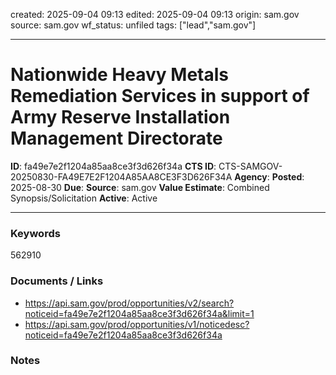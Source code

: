 created: 2025-09-04 09:13
edited: 2025-09-04 09:13
origin: sam.gov
source: sam.gov
wf_status: unfiled
tags: ["lead","sam.gov"]

---

# Nationwide Heavy Metals Remediation Services in support of Army Reserve Installation Management Directorate

**ID**: fa49e7e2f1204a85aa8ce3f3d626f34a
**CTS ID**: CTS-SAMGOV-20250830-FA49E7E2F1204A85AA8CE3F3D626F34A
**Agency**: 
**Posted**: 2025-08-30
**Due**: 
**Source**: sam.gov
**Value Estimate**: Combined Synopsis/Solicitation
**Active**: Active

---

### Keywords
562910

### Documents / Links
- <https://api.sam.gov/prod/opportunities/v2/search?noticeid=fa49e7e2f1204a85aa8ce3f3d626f34a&limit=1>
- <https://api.sam.gov/prod/opportunities/v1/noticedesc?noticeid=fa49e7e2f1204a85aa8ce3f3d626f34a>

### Notes

